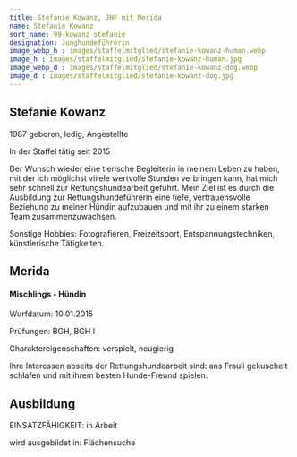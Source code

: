 ```yaml
---
title: Stefanie Kowanz, JHF mit Merida
name: Stefanie Kowanz
sort_name: 99-kowanz stefanie
designation: Junghundeführerin
image_webp_h : images/staffelmitglied/stefanie-kowanz-human.webp
image_h : images/staffelmitglied/stefanie-kowanz-human.jpg
image_webp_d : images/staffelmitglied/stefanie-kowanz-dog.webp
image_d : images/staffelmitglied/stefanie-kowanz-dog.jpg
---
```

## Stefanie Kowanz
1987 geboren, ledig, Angestellte

 In der Staffel tätig seit 2015

Der Wunsch wieder eine tierische Begleiterin in meinem Leben zu haben, mit der ich möglichst viiiele wertvolle Stunden verbringen kann, hat mich sehr schnell zur Rettungshundearbeit geführt. Mein Ziel ist es durch die Ausbildung zur Rettungshundeführerin eine tiefe, vertrauensvolle Beziehung zu meiner Hündin aufzubauen und mit ihr zu einem starken Team zusammenzuwachsen.

Sonstige Hobbies: Fotografieren, Freizeitsport, Entspannungstechniken, künstlerische Tätigkeiten.

## Merida
#### Mischlings - Hündin
Wurfdatum: 10.01.2015

Prüfungen:  BGH, BGH I

Charaktereigenschaften: verspielt, neugierig

Ihre Interessen abseits der Rettungshundearbeit sind: ans Frauli gekuschelt schlafen und mit ihrem besten Hunde-Freund spielen.

## Ausbildung
EINSATZFÄHIGKEIT:  in Arbeit

wird ausgebildet in: Flächensuche